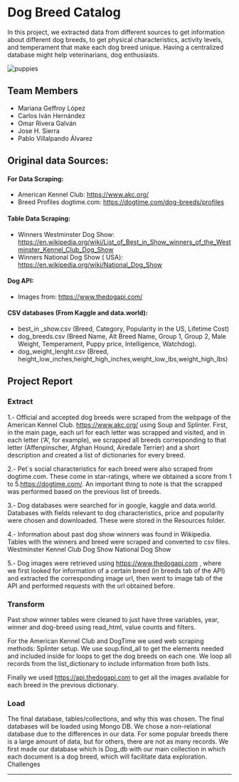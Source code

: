 # Dog Breed Catalog 


In this project, we extracted data from different sources to get information about different dog breeds, to get physical characteristics, activity levels, and temperament that make each dog breed unique. Having a centralized database might help veterinarians, dog enthusiasts.


![puppies](https://user-images.githubusercontent.com/80076539/121785148-20b94100-cb86-11eb-9e40-671d93426109.jpg)

## Team Members

* Mariana Geffroy López 
* Carlos Iván Hernández 
* Omar Rivera Galván
* Jose H. Sierra 
* Pablo Villalpando Álvarez

## Original data Sources: 

#### For Data Scraping:

* American Kennel Club: https://www.akc.org/
* Breed Profiles dogtime.com: https://dogtime.com/dog-breeds/profiles

#### Table Data Scraping: 

* Winners Westminster Dog Show: https://en.wikipedia.org/wiki/List_of_Best_in_Show_winners_of_the_Westminster_Kennel_Club_Dog_Show
* Winners National Dog Show ( USA): https://en.wikipedia.org/wiki/National_Dog_Show

#### Dog API: 

* Images from: https://www.thedogapi.com/

#### CSV databases (From Kaggle and data.world): 

* best_in _show.csv (Breed, Category, Popularity in the US, Lifetime Cost)
* dog_breeds.csv (Breed Name, Alt Breed Name, Group 1, Group 2, Male Weight, Temperament, Puppy price, Intelligence, Watchdog). 
* dog_weight_lenght.csv (Breed, height_low_inches,height_high_inches,weight_low_lbs,weight_high_lbs)


## Project Report

### Extract

1.- Official and accepted dog breeds were scraped from the webpage of the American Kennel Club. https://www.akc.org/ using Soup and Splinter. First, in the main page, each url for each letter was scrapped and visited, and in each letter (‘A’, for example), we scrapped all breeds corresponding to that letter (Affenpinscher, Afghan Hound, Airedale Terrier) and a short description and created a list of dictionaries for every breed.

2.- Pet´s social characteristics for each breed were also scraped from dogtime.com. These come in star-ratings, where we obtained a score from 1 to 5.https://dogtime.com/. An important thing to note is that the scrapped was performed based on the previous list of breeds. 

3.- Dog databases were searched for in google, kaggle and data.world. Databases with fields relevant to dog characteristics, price and popularity were chosen and downloaded. These were stored in the Resources folder.  

4.- Information about past dog show winners was found in Wikipedia. Tables with the winners and breed were scraped and converted to csv files. 
Westminster Kennel Club Dog Show 
National Dog Show


5.- Dog images were retrieved using https://www.thedogapi.com , where we first looked for information of a certain breed (in breeds tab of the API) and extracted the corresponding image url, then went to image tab of the API and performed requests with the url obtained before.

### Transform

Past show winner tables were cleaned to just have three variables,  year, winner and dog-breed using read_html, value counts and filters.

For the American Kennel Club and DogTime we used web scraping methods:
Splinter setup.
We use soup.find_all to get the elements needed and included inside for loops to get the dog breeds on each one.
We loop all records from the list_dictionary to include information from both lists.

Finally we used https://api.thedogapi.com to get all the images available for each breed in the previous dictionary.

### Load

The final database, tables/collections, and why this was chosen.
The final databases will be loaded using Mongo DB. 
We chose a non-relational database due to the differences in our data. For some  popular breeds there is a large amount of data, but for others, there are not as many records. 
We first made our database which is Dog_db with our main collection in which each document is a dog breed, which will facilitate data exploration. 
Challenges 


- - -
